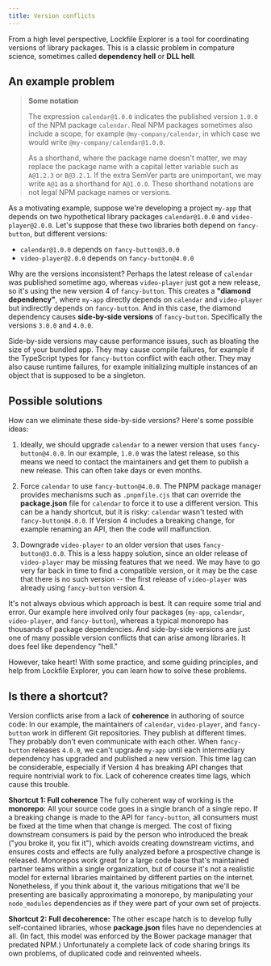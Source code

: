 ```yaml
---
title: Version conflicts
---
```


From a high level perspective, Lockfile Explorer is a tool for coordinating versions of library packages.
This is a classic problem in compature science, sometimes called **dependency hell** or **DLL hell**.

## An example problem

> **Some notation**
>
> The expression `calendar@1.0.0` indicates the published version `1.0.0` of the NPM package `calendar`.
> Real NPM packages sometimes also include a scope, for example `@my-company/calendar`, in which case
> we would write `@my-company/calendar@1.0.0`.
>
> As a shorthand, where the package name doesn't matter, we may replace the package name with a
> capital letter variable such as `A@1.2.3` or `B@3.2.1`. If the extra SemVer parts are unimportant,
> we may write `A@1` as a shorthand for `A@1.0.0`. These shorthand notations are not legal NPM package
> names or versions.

As a motivating example, suppose we're developing a project `my-app` that depends on two hypothetical
library packages `calendar@1.0.0` and `video-player@2.0.0`. Let's suppose that these two libraries
both depend on `fancy-button`, but different versions:

- `calendar@1.0.0` depends on `fancy-button@3.0.0`
- `video-player@2.0.0` depends on `fancy-button@4.0.0`

Why are the versions inconsistent? Perhaps the latest release of `calendar` was published sometime ago,
whereas `video-player` just got a new release, so it's using the new version 4 of `fancy-button`.
This creates a **"diamond dependency"**, where `my-app` directly depends on `calendar` and `video-player`
but indirectly depends on `fancy-button`. And in this case, the diamond dependency causes **side-by-side
versions** of `fancy-button`. Specifically the versions `3.0.0` and `4.0.0`.

Side-by-side versions may cause performance issues, such as bloating the size of your bundled app.
They may cause compile failures, for example if the TypeScript types for `fancy-button` conflict
with each other. They may also cause runtime failures, for example initializing multiple instances
of an object that is supposed to be a singleton.

## Possible solutions

How can we eliminate these side-by-side versions? Here's some possible ideas:

1. Ideally, we should upgrade `calendar` to a newer version that uses `fancy-button@4.0.0`.
   In our example, `1.0.0` was the latest release, so this means we need to contact the maintainers
   and get them to publish a new release. This can often take days or even months.

2. Force `calendar` to use `fancy-button@4.0.0`. The PNPM package manager provides mechanisms such
   as `.pnpmfile.cjs` that can override the **package.json** file for `calendar` to force it to use
   a different version. This can be a handy shortcut, but it is risky: `calendar` wasn't tested with
   `fancy-button@4.0.0`. If Version 4 includes a breaking change, for example renaming an API,
   then the code will malfunction.

3. Downgrade `video-player` to an older version that uses `fancy-button@3.0.0`. This is a less
   happy solution, since an older release of `video-player` may be missing features that we need.
   We may have to go very far back in time to find a compatible version, or it may be the case
   that there is no such version -- the first release of `video-player` was already using `fancy-button`
   version 4.

It's not always obvious which approach is best. It can require some trial and error.
Our example here involved only four packages (`my-app`, `calendar`, `video-player`, and `fancy-button`),
whereas a typical monorepo has thousands of package dependencies. And side-by-side versions are just one
of many possible version conflicts that can arise among libraries. It does feel like dependency "hell."

However, take heart! With some practice, and some guiding principles, and help from Lockfile Explorer,
you can learn how to solve these problems.

## Is there a shortcut?

Version conflicts arise from a lack of **coherence** in authoring of source code: In our example,
the maintainers of `calendar`, `video-player`, and `fancy-button` work in different Git repositories.
They publish at different times. They probably don't even communicate with each other. When
`fancy-button` releases `4.0.0`, we can't upgrade `my-app` until each intermediary dependency has
upgraded and published a new version. This time lag can be considerable, especially if Version 4
has breaking API changes that require nontrivial work to fix. Lack of coherence creates time lags,
which cause this trouble.

**Shortcut 1: Full coherence** The fully coherent way of working is the **monorepo**:
All your source code goes in a single branch of a single repo. If a breaking change is made to the
API for `fancy-button`, all consumers must be fixed at the time when that change is merged.
The cost of fixing downstream consumers is paid by the person who introduced the break
("you broke it, you fix it"), which avoids creating downstream victims, and ensures costs and effects
are fully analyzed before a prospective change is released. Monorepos work great for a large code base
that's maintained partner teams within a single organization, but of course it's not a realistic model
for external libraries maintained by different parties on the internet. Nonetheless, if you think about it,
the various mitigations that we'll be presenting are basically approximating a monorepo, by manipulating
your `node_modules` dependencies as if they were part of your own set of projects.

**Shortcut 2: Full decoherence:** The other escape hatch is to develop fully self-contained libraries,
whose **package.json** files have no dependencies at all. (In fact, this model was enforced by the
Bower package manager that predated NPM.) Unfortunately a complete lack of code sharing brings its
own problems, of duplicated code and reinvented wheels.
